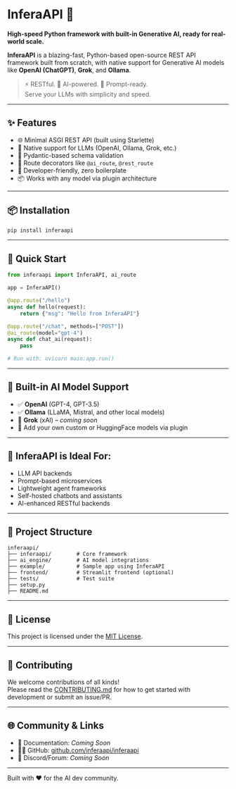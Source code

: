 # InferaAPI 🚀  
**High-speed Python framework with built-in Generative AI, ready for real-world scale.**

**InferaAPI** is a blazing-fast, Python-based open-source REST API framework built from scratch, with native support for Generative AI models like **OpenAI (ChatGPT)**, **Grok**, and **Ollama**.

> ⚡ RESTful. 🤖 AI-powered. 🔁 Prompt-ready.  
> Serve your LLMs with simplicity and speed.

---

## ✨ Features

- 🌐 Minimal ASGI REST API (built using Starlette)
- 🧠 Native support for LLMs (OpenAI, Ollama, Grok, etc.)
- 🧰 Pydantic-based schema validation
- 🔄 Route decorators like `@ai_route`, `@rest_route`
- 🚀 Developer-friendly, zero boilerplate
- 📦 Works with any model via plugin architecture

---

## 📦 Installation

```bash
pip install inferaapi
```

---

## 🚀 Quick Start

```python
from inferaapi import InferaAPI, ai_route

app = InferaAPI()

@app.route("/hello")
async def hello(request):
    return {"msg": "Hello from InferaAPI"}

@app.route("/chat", methods=["POST"])
@ai_route(model="gpt-4")
async def chat_ai(request):
    pass

# Run with: uvicorn main:app.run()
```

---

## 🤖 Built-in AI Model Support

- ✅ **OpenAI** (GPT-4, GPT-3.5)
- ✅ **Ollama** (LLaMA, Mistral, and other local models)
- 🧪 **Grok** (xAI) – *coming soon*
- 🔌 Add your own custom or HuggingFace models via plugin

---

## 🧠 InferaAPI is Ideal For:

- LLM API backends
- Prompt-based microservices
- Lightweight agent frameworks
- Self-hosted chatbots and assistants
- AI-enhanced RESTful backends

---

## 📁 Project Structure

```
inferaapi/
├── inferaapi/        # Core framework
├── ai_engine/        # AI model integrations
├── example/          # Sample app using InferaAPI
├── frontend/         # Streamlit frontend (optional)
├── tests/            # Test suite
├── setup.py
├── README.md
```

---

## 📄 License

This project is licensed under the [MIT License](LICENSE).

---

## 🤝 Contributing

We welcome contributions of all kinds!  
Please read the [CONTRIBUTING.md](CONTRIBUTING.md) for how to get started with development or submit an issue/PR.

---

## 🌐 Community & Links

- 📘 Documentation: _Coming Soon_
- 🧑‍💻 GitHub: [github.com/inferaapi/inferaapi](https://github.com/inferaapi/inferaapi)
- 💬 Discord/Forum: _Coming Soon_

---

Built with ❤️ for the AI dev community.
